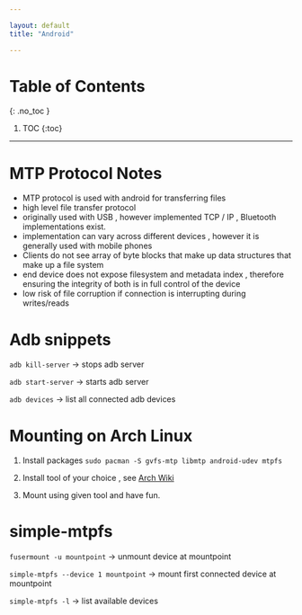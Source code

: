 ```yaml
---

layout: default
title: "Android"

---
```


# Table of Contents 
{: .no_toc }

1. TOC 
{:toc}

---

# MTP Protocol Notes 

- MTP protocol is used with android for transferring files 
- high level file transfer protocol 
- originally used with USB , however implemented TCP / IP , Bluetooth implementations exist.
- implementation can vary across different devices , however it is generally used with mobile phones 
- Clients do not see array of byte blocks that make up data structures that make up a file system
- end device does not expose filesystem and metadata index , therefore ensuring the integrity of both is in full control of the device 
- low risk of file corruption if connection is interrupting during writes/reads 

# Adb snippets 

`adb kill-server` -> stops adb server 

`adb start-server` -> starts adb server

`adb devices` -> list all connected adb devices 


# Mounting on Arch Linux 

1. Install packages 
`sudo pacman -S gvfs-mtp libmtp android-udev mtpfs` 

2. Install tool of your choice , see [Arch Wiki](https://wiki.archlinux.org/title/Media_Transfer_Protocol)

3. Mount using given tool and have fun.

# simple-mtpfs

`fusermount -u mountpoint` -> unmount device at mountpoint 

`simple-mtpfs --device 1 mountpoint` -> mount first connected device at mountpoint 

`simple-mtpfs -l` -> list available devices 
